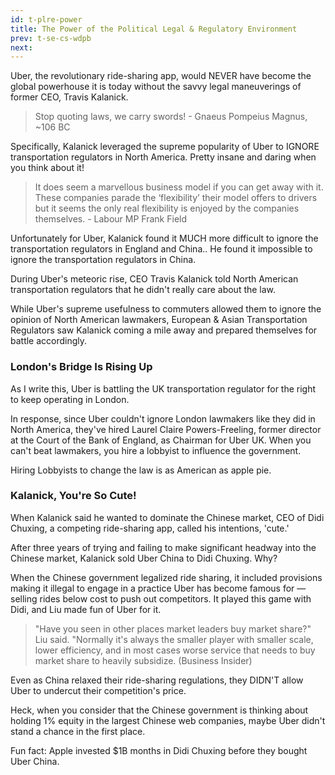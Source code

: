 ```yaml
---
id: t-plre-power
title: The Power of the Political Legal & Regulatory Environment
prev: t-se-cs-wdpb
next: 
---
```


Uber, the revolutionary ride-sharing app, would NEVER have become the global powerhouse it is today without the savvy legal maneuverings of former CEO, Travis Kalanick.

> Stop quoting laws, we carry swords! - Gnaeus Pompeius Magnus, ~106 BC

Specifically, Kalanick leveraged the supreme popularity of Uber to IGNORE  transportation regulators in North America. Pretty insane and daring when you think about it!

> It does seem a marvellous business model if you can get away with it. These companies parade the ‘flexibility’ their model offers to drivers but it seems the only real flexibility is enjoyed by the companies themselves. - Labour MP Frank Field

Unfortunately for Uber, Kalanick found it MUCH more difficult to ignore the transportation regulators in England and China.. He found it impossible to ignore the transportation regulators in China.

During Uber's meteoric rise, CEO Travis Kalanick told North American transportation regulators that he didn't really care about the law.

While Uber's supreme usefulness to commuters allowed them to ignore the opinion of North American lawmakers, European & Asian Transportation Regulators saw Kalanick coming a mile away and prepared themselves for battle accordingly.

### London's Bridge Is Rising Up

As I write this, Uber is battling the UK transportation regulator for the right to keep operating in London.

In response, since Uber couldn't ignore London lawmakers like they did in North America, they've hired Laurel Claire Powers-Freeling, former director at the Court of the Bank of England, as Chairman for Uber UK. When you can't beat lawmakers, you hire a lobbyist to influence the government.

Hiring Lobbyists to change the law is as American as apple pie.

### Kalanick, You're So Cute!

When Kalanick said he wanted to dominate the Chinese market, CEO of Didi Chuxing, a competing ride-sharing app, called his intentions, 'cute.'

After three years of trying and failing to make significant headway into the Chinese market, Kalanick sold Uber China to Didi Chuxing. Why?

When the Chinese government legalized ride sharing, it included provisions making it illegal to engage in a practice Uber has become famous for — selling rides below cost to push out competitors. It played this game with Didi, and Liu made fun of Uber for it.

> "Have you seen in other places market leaders buy market share?" Liu said. "Normally it's always the smaller player with smaller scale, lower efficiency, and in most cases worse service that needs to buy market share to heavily subsidize. (Business Insider)

Even as China relaxed their ride-sharing regulations, they DIDN'T allow Uber to undercut their competition's price.

Heck, when you consider that the Chinese government is thinking about holding 1% equity in the largest Chinese web companies, maybe Uber didn't stand a chance in the first place.

Fun fact: Apple invested $1B months in Didi Chuxing before they bought Uber China.
